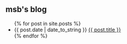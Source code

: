 ## msb's blog
  
<ul>
  {% for post in site.posts %}
    <li>
      {{ post.date | date_to_string }} <a href="{{ post.url }}">{{ post.title }}</a>
    </li>
  {% endfor %}
</ul>
